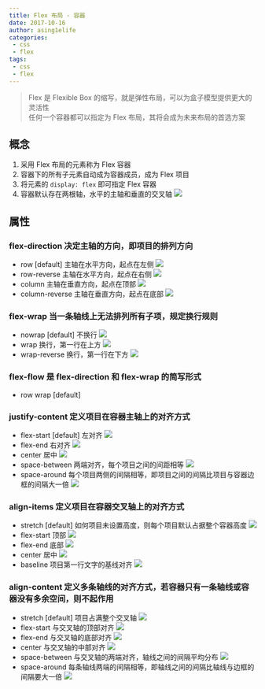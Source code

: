 ```yaml
---
title: Flex 布局 - 容器
date: 2017-10-16
author: asing1elife
categories:
 - css
 - flex
tags:
 - css
 - flex
---
```

> Flex 是 Flexible Box 的缩写，就是弹性布局，可以为盒子模型提供更大的灵活性  
> 任何一个容器都可以指定为 Flex 布局，其将会成为未来布局的首选方案  

## 概念
1. 采用 Flex 布局的元素称为 Flex 容器
2. 容器下的所有子元素自动成为容器成员，成为 Flex 项目
3. 将元素的 `display: flex` 即可指定 Flex 容器
4. 容器默认存在两根轴，水平的主轴和垂直的交叉轴 
![](http://asing1elife.com/sources/images/4054033C-4C16-42F5-8E3F-94618518EA97.png)

## 属性
### flex-direction 决定主轴的方向，即项目的排列方向
* row [default]  主轴在水平方向，起点在左侧
![](http://asing1elife.com/sources/images/687AC255-CD2D-42FE-9448-6F8534FC13FB.png)
* row-reverse 主轴在水平方向，起点在右侧
![](http://asing1elife.com/sources/images/D281C7A5-F2D3-4CF7-9FAC-2FBC3BF8AAD1.png)
* column 主轴在垂直方向，起点在顶部
![](http://asing1elife.com/sources/images/1DC5B704-D993-47E9-A4CA-3D1C26C31ABF.png)
* column-reverse 主轴在垂直方向，起点在底部
![](http://asing1elife.com/sources/images/22235D5F-D645-46D2-BDAB-D1B6749F18DB.png)

### flex-wrap 当一条轴线上无法排列所有子项，规定换行规则
* nowrap [default] 不换行
![](http://asing1elife.com/sources/images/D1F865D3-BE6D-463B-BD3F-ADAFF846D161.png)
* wrap 换行，第一行在上方
![](http://asing1elife.com/sources/images/EA2B721C-2228-48F4-A571-AE0B5701B4F0.png)
* wrap-reverse 换行，第一行在下方
![](http://asing1elife.com/sources/images/B15C7EFA-E1B7-45D4-9AF8-8740C072E60D.png)

### flex-flow 是 flex-direction 和 flex-wrap 的简写形式
* row wrap [default]

### justify-content 定义项目在容器主轴上的对齐方式
* flex-start [default] 左对齐
![](http://asing1elife.com/sources/images/5D8EACC2-EBFD-4BDD-A449-3B9D77002447.png)
* flex-end 右对齐
![](http://asing1elife.com/sources/images/5792C75B-5265-43AC-8EDA-D41BFAAD772D.png)
* center 居中
![](http://asing1elife.com/sources/images/4054033C-4C16-42F5-8E3F-94618518EA96.png)
* space-between 两端对齐，每个项目之间的间距相等
![](http://asing1elife.com/sources/images/407612A9-7C2A-4579-B766-EA03ABD170B5.png)
* space-around 每个项目两侧的间隔相等，即项目之间的间隔比项目与容器边框的间隔大一倍
![](http://asing1elife.com/sources/images/B851EF77-212D-47D3-868E-8BE637D16EE4.png)

### align-items 定义项目在容器交叉轴上的对齐方式
* stretch [default] 如何项目未设置高度，则每个项目默认占据整个容器高度
![](http://asing1elife.com/sources/images/A3E7B35B-3E97-4AA2-87C1-4F236C1E5BD5.png)
* flex-start 顶部
![](http://asing1elife.com/sources/images/36EC7C23-0AED-4358-92C8-AC68F28AEDF4.png)
* flex-end 底部
![](http://asing1elife.com/sources/images/F83FD2FB-8E1D-4858-B83F-47468E0AC552.png)
* center 居中
![](http://asing1elife.com/sources/images/BEAD03E7-1DC5-4D00-97AF-02C024911BA1.png)
* baseline 项目第一行文字的基线对齐
![](http://asing1elife.com/sources/images/4CDC85E2-A4CF-4FA3-8DF4-7A164D28C04A.png)

### align-content 定义多条轴线的对齐方式，若容器只有一条轴线或容器没有多余空间，则不起作用
* stretch [default] 项目占满整个交叉轴
![](http://asing1elife.com/sources/images/F96EA0C1-2795-4564-866E-D72526D2D6EE.png)
* flex-start 与交叉轴的顶部对齐
![](http://asing1elife.com/sources/images/8F20DC38-D5E6-4340-8A69-C6871185E24E.png)
* flex-end 与交叉轴的底部对齐
![](http://asing1elife.com/sources/images/8C9E27F2-B8DE-4D6B-9AFF-FF3A8B5D64D1.png)
* center 与交叉轴的中部对齐
![](http://asing1elife.com/sources/images/56A708C0-D03A-47ED-AC7C-0A63E8882E61.png)
* space-between 与交叉轴的两端对齐，轴线之间的间隔平均分布
![](http://asing1elife.com/sources/images/47354E46-921A-4A27-806F-06FB70E1AAA4.png)
* space-around 每条轴线两端的间隔相等，即轴线之间的间隔比轴线与边框的间隔要大一倍
![](http://asing1elife.com/sources/images/AB7C5DE8-BEAF-4DF1-9A20-C2D2546B617D.png)